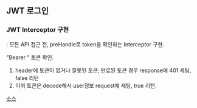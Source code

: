 ## JWT 로그인

### JWT Interceptor 구현
: 모든 API 접근 전, preHandle로 token을 확인하는 Interceptor 구현.    

"Bearer " 토큰 확인.  
1. header에 토큰이 없거나 잘못된 토큰, 만료된 토큰 경우 response에 401 세팅, false 리턴    
2. 이외 토큰은 decode해서 user정보 request에 세팅, true 리턴.    

   
   
[소스](./)
